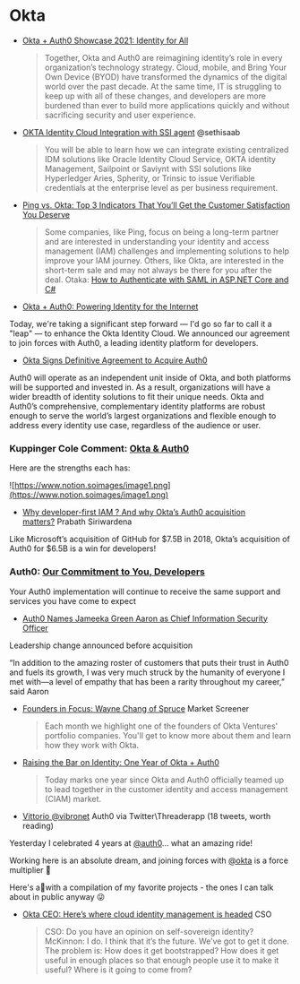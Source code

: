 # Okta

* [Okta + Auth0 Showcase 2021: Identity for All](https://auth0.com/blog/okta-auth0-showcase-2021-identity-for-all/)
  > Together, Okta and Auth0 are reimagining identity’s role in every organization’s technology strategy. Cloud, mobile, and Bring Your Own Device (BYOD) have transformed the dynamics of the digital world over the past decade. At the same time, IT is struggling to keep up with all of these changes, and developers are more burdened than ever to build more applications quickly and without sacrificing security and user experience.
* [OKTA Identity Cloud Integration with SSI agent](https://medium.com/@sethisaab/okta-identity-cloud-integration-with-ssi-agent-ea1694a833cb) @sethisaab
  > You will be able to learn how we can integrate existing centralized IDM solutions like Oracle Identity Cloud Service, OKTA identity Management, Sailpoint or Saviynt with SSI solutions like Hyperledger Aries, Spherity, or Trinsic to issue Verifiable credentials at the enterprise level as per business requirement.
* [Ping vs. Okta: Top 3 Indicators That You’ll Get the Customer Satisfaction You Deserve](https://www.pingidentity.com/en/company/blog/posts/2021/okta-vs-ping-cs.html)
  > Some companies, like Ping, focus on being a long-term partner and are interested in understanding your identity and access management (IAM) challenges and implementing solutions to help improve your IAM journey. Others, like Okta, are interested in the short-term sale and may not always be there for you after the deal.
Otaka: [How to Authenticate with SAML in ASP.NET Core and C#](https://developer.okta.com/blog/2020/10/23/how-to-authenticate-with-saml-in-aspnet-core-and-csharp)
* [Okta + Auth0: Powering Identity for the Internet](https://www.okta.com/blog/2021/03/okta-auth0-powering-identity-for-the-internet/)

Today, we're taking a significant step forward — I'd go so far to call it a "leap" — to enhance the Okta Identity Cloud. We announced our agreement to join forces with Auth0, a leading identity platform for developers.

* [Okta Signs Definitive Agreement to Acquire Auth0](https://auth0.com/blog/okta-auth0-announcement/)

Auth0 will operate as an independent unit inside of Okta, and both platforms will be supported and invested in. As a result, organizations will have a wider breadth of identity solutions to fit their unique needs. Okta and Auth0’s comprehensive, complementary identity platforms are robust enough to serve the world’s largest organizations and flexible enough to address every identity use case, regardless of the audience or user.

### Kuppinger Cole Comment: [Okta & Auth0](https://www.kuppingercole.com/blog/tolbert/okta-auth0)

Here are the strengths each has:

![https://www.notion.soimages/image1.png](https://www.notion.soimages/image1.png)

* [Why developer-first IAM ? And why Okta’s Auth0 acquisition matters?](https://medium.facilelogin.com/why-developer-first-iam-and-why-oktas-auth0-acquisition-matters-9fff3dde81) Prabath Siriwardena

Like Microsoft’s acquisition of GitHub for $7.5B in 2018, Okta’s acquisition of Auth0 for $6.5B is a win for developers!

### Auth0: [Our Commitment to You, Developers](https://auth0.com/blog/our-commitment-to-you-developers/)

Your Auth0 implementation will continue to receive the same support and services you have come to expect

* [Auth0 Names Jameeka Green Aaron as Chief Information Security Officer](https://auth0.com/blog/auth0-names-jameeka-green-aaron-as-chief-information-security-officer/)

Leadership change announced before acquisition

“In addition to the amazing roster of customers that puts their trust in Auth0 and fuels its growth, I was very much struck by the humanity of everyone I met with—a level of empathy that has been a rarity throughout my career,” said Aaron
* [Founders in Focus: Wayne Chang of Spruce](https://www.marketscreener.com/quote/stock/OKTA-INC-34515216/news/Founders-in-Focus-Wayne-Chang-of-Spruce-40101309/) Market Screener
  > Each month we highlight one of the founders of Okta Ventures' portfolio companies. You'll get to know more about them and learn how they work with Okta.
* [Raising the Bar on Identity: One Year of Okta + Auth0](https://auth0.com/blog/raising-the-bar-on-identity-one-year-of-okta-auth0/)
  > Today marks one year since Okta and Auth0 officially teamed up to lead together in the customer identity and access management (CIAM) market.
* [Vittorio @vibronet](https://threadreaderapp.com/thread/1521047438370299905.html) Auth0 via Twitter\Threaderapp (18 tweets, worth reading)

Yesterday I celebrated 4 years at [@auth0](https://twitter.com/auth0)... what an amazing ride!

Working here is an absolute dream, and joining forces with [@okta](https://twitter.com/okta) is a force multiplier 💪

Here's a🧵with a compilation of my favorite projects - the ones I can talk about in public anyway 😜

* [Okta CEO: Here’s where cloud identity management is headed](https://www.csoonline.com/article/3607350/okta-ceo-here-s-where-cloud-identity-management-is-headed.html) CSO
  > CSO: Do you have an opinion on self-sovereign identity?McKinnon: I do. I think that it’s the future. We’ve got to get it done. The problem is: How does it get bootstrapped? How does it get useful in enough places so that enough people use it to make it useful? Where is it going to come from?
